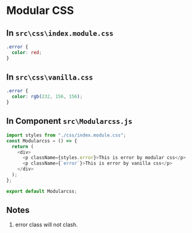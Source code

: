 # Modular CSS

## In `src\css\index.module.css`

```css
.error {
  color: red;
}
```

## In `src\css\vanilla.css`

```css
.error {
  color: rgb(232, 156, 156);
}
```

## In Component `src\Modularcss.js`

```js
import styles from "./css/index.module.css";
const Modularcss = () => {
  return (
    <div>
      <p className={styles.error}>This is error by modular css</p>
      <p className={`error`}>This is error by vanilla css</p>
    </div>
  );
};

export default Modularcss;
```

## Notes

1. error class will not clash.
